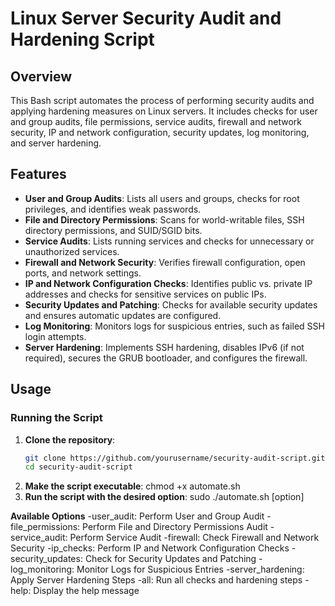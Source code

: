 # Linux Server Security Audit and Hardening Script

## Overview

This Bash script automates the process of performing security audits and applying hardening measures on Linux servers. It includes checks for user and group audits, file permissions, service audits, firewall and network security, IP and network configuration, security updates, log monitoring, and server hardening.

## Features

- **User and Group Audits**: Lists all users and groups, checks for root privileges, and identifies weak passwords.
- **File and Directory Permissions**: Scans for world-writable files, SSH directory permissions, and SUID/SGID bits.
- **Service Audits**: Lists running services and checks for unnecessary or unauthorized services.
- **Firewall and Network Security**: Verifies firewall configuration, open ports, and network settings.
- **IP and Network Configuration Checks**: Identifies public vs. private IP addresses and checks for sensitive services on public IPs.
- **Security Updates and Patching**: Checks for available security updates and ensures automatic updates are configured.
- **Log Monitoring**: Monitors logs for suspicious entries, such as failed SSH login attempts.
- **Server Hardening**: Implements SSH hardening, disables IPv6 (if not required), secures the GRUB bootloader, and configures the firewall.

## Usage

### Running the Script

1. **Clone the repository**:
   ```bash
   git clone https://github.com/yourusername/security-audit-script.git
   cd security-audit-script
2. **Make the script executable**:
chmod +x automate.sh
3. **Run the script with the desired option**:
sudo ./automate.sh [option]


**Available Options**
-user_audit: Perform User and Group Audit
-file_permissions: Perform File and Directory Permissions Audit
-service_audit: Perform Service Audit
-firewall: Check Firewall and Network Security
-ip_checks: Perform IP and Network Configuration Checks
-security_updates: Check for Security Updates and Patching
-log_monitoring: Monitor Logs for Suspicious Entries
-server_hardening: Apply Server Hardening Steps
-all: Run all checks and hardening steps
-help: Display the help message

